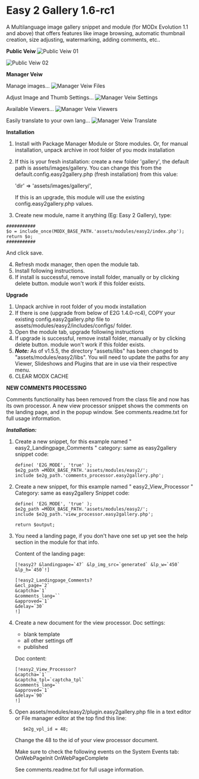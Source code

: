 # Easy 2 Gallery 1.6-rc1

A Multilanguage image gallery snippet and module (for MODx Evolution 1.1 and above) that offers features like image browsing, automatic thumbnail creation, size adjusting, watermarking, adding comments, etc..

**Public Veiw**
![Public Veiw 01](https://raw.githubusercontent.com/risingisland/Easy-2-Gallery/1.6-rc1/Home-My-Evolution-Site-01.png)

![Public Veiw 02](https://raw.githubusercontent.com/risingisland/Easy-2-Gallery/1.6-rc1/Home-My-Evolution-Site-02.png)

**Manager Veiw**

Manage images...
![Manager Veiw Files](https://raw.githubusercontent.com/risingisland/Easy-2-Gallery/1.6-rc1/Easy-2-Gallery-1.6-rc1-Files.png)

Adjust Image and Thumb Settings...
![Manager Veiw Settings](https://raw.githubusercontent.com/risingisland/Easy-2-Gallery/1.6-rc1/Easy-2-Gallery-1.6-rc1-Settings.png)

Available Viewers...
![Manager Veiw Viewers](https://raw.githubusercontent.com/risingisland/Easy-2-Gallery/1.6-rc1/Easy-2-Gallery-1.6-rc1-Viewer.png)

Easily translate to your own lang...
![Manager Veiw Translate](https://raw.githubusercontent.com/risingisland/Easy-2-Gallery/1.6-rc1/Easy-2-Gallery-1.6-rc1-Help.png)


**Installation**

1. Install with  Package Manager Module or Store modules.
   Or, for manual installation, unpack archive in root folder of you modx installation
2. If this is your fresh installation: create a new folder 'gallery', the default path is assets/images/gallery.
   You can change this from the default.config.easy2gallery.php (fresh installation) from this value:
   
   'dir' => 'assets/images/gallery/',
   
   If this is an upgrade, this module will use the existing config.easy2gallery.php values.
3. Create new module, name it anything (Eg: Easy 2 Gallery), type:
```
###########
$o = include_once(MODX_BASE_PATH.'assets/modules/easy2/index.php');
return $o;
###########
```
And click save.

4. Refresh modx manager, then open the module tab.
5. Install following instructions.
6. If install is successful, remove install folder, manually or by clicking delete button. module won't work if this folder exists.



**Upgrade**

1. Unpack archive in root folder of you modx installation
2. If there is one (upgrade from below of E2G 1.4.0-rc4), COPY your existing
            config.easy2gallery.php 
   file to 
            assets/modules/easy2/includes/configs/
   folder.
2. Open the module tab, upgrade following instructions
3. If upgrade is successful, remove install folder, manually or by clicking delete button. module won't work if this folder exists.
4. **_Note:_** As of v1.5.5, the directory "assets/libs" has been changed to "assets/modules/easy2/libs".
   You will need to update the paths for any Viewer, Slideshows and Plugins that are in use via their respective menu.  
5. CLEAR MODX CACHE


**NEW COMMENTS PROCESSING**

Comments functionality has been removed from the class file and now has its own processor.
A new view processor snippet shows the comments on the landing page, and in the popup window.
See comments.readme.txt for full usage information.

***Installation:***

1. Create a new snippet, for this example named " easy2_Landingpage_Comments "
   category: same as easy2gallery
   snippet code:
   ```
   define( 'E2G_MODE', 'true' );
   $e2g_path =MODX_BASE_PATH.'assets/modules/easy2/';
   include $e2g_path.'comments_processor.easy2gallery.php';
   ```

2. Create a new snippet, for this example named " easy2_View_Processor "
   Category: same as easy2gallery
   Snippet code:
   ```
   define( 'E2G_MODE', 'true' );
   $e2g_path =MODX_BASE_PATH.'assets/modules/easy2/';
   include $e2g_path.'view_processor.easy2gallery.php';

   return $output;
   ```

3. You need a landing page, if you don't have one set up yet see the help section in the module for that info.
   
   Content of the landing page:
    ```  
   [!easy2? &landingpage=`47` &lp_img_src=`generated` &lp_w=`450` &lp_h=`450`!]
   ```
   ```
   [!easy2_Landingpage_Comments?
   &ecl_page=`2`
   &captcha=`1`
   &comments_lang=``
   &approved=`1`
   &delay=`30`
   !]
   ```

4. Create a new document for the view processor.
   Doc settings:
     - blank template
     - all other settings off
     - published
   
   Doc content:
   ```
   [!easy2_View_Processor?
   &captcha=`1`
   &captcha_tpl=`captcha_tpl`
   &comments_lang=``
   &approved=`1`
   &delay=`90`
   !]
   ```

5. Open assets/modules/easy2/plugin.easy2gallery.php file in a text editor or
   File manager editor at the top find this line:
   ```
      $e2g_vpl_id = 48;
   ```
   Change the 48 to the id of your view processor document.
   
   Make sure to check the following events on the System Events tab:
      OnWebPageInit
      OnWebPageComplete

   See comments.readme.txt for full usage information.
